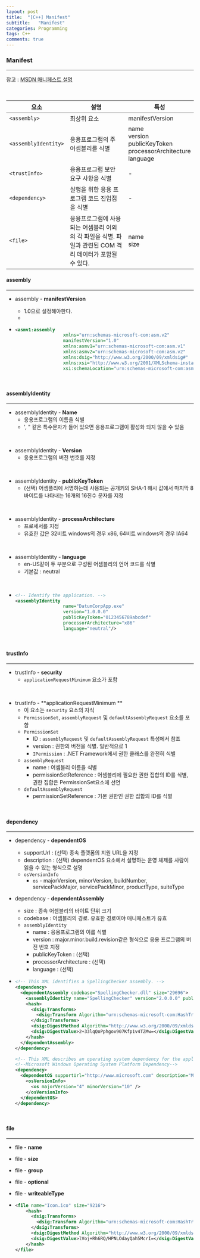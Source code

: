 ```yaml
---
layout: post
title:  "[C++] Manifest"
subtitle:   "Manifest"
categories: Programming
tags: C++
comments: true
---
```




### Manifest

------



참고 : [MSDN 매니페스트 설명](https://msdn.microsoft.com/ko-kr/library/ws1c2fch(v=vs.85).aspx)

<br/>

| 요소                   | 설명                                       | 특성                                       |
| -------------------- | ---------------------------------------- | ---------------------------------------- |
| `<assembly>`         | 최상위 요소                                   | manifestVersion                          |
| `<assemblyIdentity>` | 응용프로그램의 주 어셈블리를 식별                       | name<br/>version<br/>publicKeyToken<br/>processorArchitecture<br/>language |
| `<trustInfo>`        | 응용프로그램 보안 요구 사항을 식별                      | -                                        |
| `<dependency>`       | 실행을 위한 응용 프로그램 코드 진입점을 식별                | -                                        |
| `<file>`             | 응용프로그램에 사용되는 어셈블리 이외의 각 파일을 식별. 파일과 관련된 COM 격리 데이터가 포함될 수 있다. | name<br/>size                            |



#### assembly

------

- assembly - **manifestVersion**

  - 1.0으로 설정해야한다.
  - ​

- ```xml
  <asmv1:assembly 
                    xmlns="urn:schemas-microsoft-com:asm.v2" 
                    manifestVersion="1.0" 
                    xmlns:asmv1="urn:schemas-microsoft-com:asm.v1" 
                    xmlns:asmv2="urn:schemas-microsoft-com:asm.v2" 
                    xmlns:dsig="http://www.w3.org/2000/09/xmldsig#" 
                    xmlns:xsi="http://www.w3.org/2001/XMLSchema-instance" 
                    xsi:schemaLocation="urn:schemas-microsoft-com:asm.v1 assembly.adaptive.xsd">
  ```

  <br/>

#### assemblyIdentity

------

- assemblyIdentity - **Name**
  - 응용프로그램의 이름을 식별
  - ', " 같은 특수문자가 들어 있으면 응용프로그램이 활성화 되지 않을 수 있음

<br/>

- assemblyIdentity - **Version**
  - 응용프로그램의 버전 번호를 지정

<br/>

- assemblyIdentity - **publicKeyToken**
  - (선택) 어셈플리에 서명하는데 사용되는 공개키의 SHA-1 해시 값에서 마지막 8바이트를 나타내는 16개의 16진수 문자를 지정

<br/>

- assemblyIdentity - **processArchitecture**
  - 프로세서를 지정
  - 유효한 값은 32비트 windows의 경우 x86, 64비트 windows의 경우 IA64

<br/>

- assemblyIdentity - **language**
  - en-US같이 두 부분으로 구성된 어셈블리의 언어 코드를 식별
  - 기본값 : neutral

<br/>

- ```xml
  <!-- Identify the application. -->
  <assemblyIdentity 
                    name="DatumCorpApp.exe" 
                    version="1.0.0.0" 
                    publicKeyToken="0123456789abcdef" 
                    processorArchitecture="x86" 
                    language="neutral"/>
  ```

<br/>

#### trustInfo

------



- trustInfo - **security**
  - `applicationRequestMinimum` 요소가 포함

<br/>

- trustInfo - **applicationRequestMinimum **
  - 이 요소는 `security` 요소의 자식
  - `PermissionSet`, `assemblyRequest` 및 `defaultAssemblyRequest` 요소를 포함
  - `PermissionSet` 
    - ID : `assemblyRequest` 및 `defaultAssemblyRequest` 특성에서 참조
    - version : 권한의 버전을 식별. 일반적으로 1
    - `IPermission` : .NET Framework에서 권한 클래스를 완전히 식별
  - `assemblyRequest` 
    - name : 어셈블리 이름을 식별
    - permissionSetReference : 어셈블리에 필요한 권한 집합의 ID를 식별, 권한 집합은 PermissionSet요소에 선언
  - `defaultAssemblyRequest` 
    - permissionSetReference : 기본 권한인 권한 집합의 ID를 식별

<br/>

#### dependency

------

- dependency - **dependentOS**

  - supportUrl : (선택) 종속 플랫폼의 지원 URL을 지정
  - description : (선택) dependentOS 요소에서 설명하는 운영 체제를 사람이 읽을 수 있는 형식으로 설명
  - `osVersionInfo` 
    - `os` - majorVersion, minorVersion, buildNumber, servicePackMajor, servicePackMinor, productType, suiteType

- dependency - **dependentAssembly**

  - size : 종속 어셈블리의 바이트 단위 크기
  - codebase : 어셈블리의 경로. 유효한 경로여야 매니페스트가 유효
  - `assemblyIdentity`
    - name : 응용프로그램의 이름 식별
    - version : major.minor.build.revision같은 형식으로 응용 프로그램의 버전 번호 지정
    - publicKeyToken : (선택) 
    - processorArchitecture : (선택) 
    - language : (선택) 

- ```xml
  <!-- This XML identifies a SpellingChecker assembly. -->
  <dependency>
    <dependentAssembly codebase="SpellingChecker.dll" size="29696">
      <assemblyIdentity name="SpellingChecker" version="2.0.0.0" publicKeyToken="e8ed396099c4b4e9" processorArchitecture="msil" language="es-PE" />
      <hash>
        <dsig:Transforms>
          <dsig:Transform Algorithm="urn:schemas-microsoft-com:HashTransforms.Identity" />
        </dsig:Transforms>
        <dsig:DigestMethod Algorithm="http://www.w3.org/2000/09/xmldsig#sha1" />
        <dsig:DigestValue>2+33lqQoPphgov907Kfp1v4TZMw=</dsig:DigestValue>
      </hash>
    </dependentAssembly>
  </dependency>

  <!-- This XML describes an operating system dependency for the application. -->
  <!--Microsoft Windows Operating System Platform Dependency-->
  <dependency>
    <dependentOS supportUrl="http://www.microsoft.com" description="Microsoft Windows Operating System">
      <osVersionInfo>
        <os majorVersion="4" minorVersion="10" />
      </osVersionInfo>
    </dependentOS>
  </dependency>
  ```

<br/>

#### file

------

- file - **name**

- file - **size**

- file - **group**

- file - **optional**

- file - **writeableType**

- ```xml
  <file name="Icon.ico" size="9216">
      <hash>
        <dsig:Transforms>
          <dsig:Transform Algorithm="urn:schemas-microsoft-com:HashTransforms.Identity" />
        </dsig:Transforms>
        <dsig:DigestMethod Algorithm="http://www.w3.org/2000/09/xmldsig#sha1" />
        <dsig:DigestValue>lVoj+Rh6RQ/HPNLOdayQah5McrI=</dsig:DigestValue>
      </hash>
  </file>
  ```

  ​


